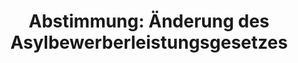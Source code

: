 ---
abstimmung:
  abstimmung: 3
  bundestagssitzung: 105
  legislaturperiode: 19
categories:
- Todo
data:
- title: Abstimmungsergebnis 20190607_3-data.pdf
  url: /res/2021-btw/abstimmungsergebnisse/20190607_3-data.pdf
- title: Abstimmungsergebnis 20190607_3_xls-data.xls
  url: /res/2021-btw/abstimmungsergebnisse/20190607_3_xls-data.xls
- title: Abstimmungsergebnis 20190607_3_xls-datacsv
  url: /res/2021-btw/abstimmungsergebnisse/csv/20190607_3_xls-datacsv
ergebnis:
  afd:
    enthaltung: 0
    gesamt: 91
    ja: 0
    nein: 65
    nichtabgegeben: 26
    ungueltig: 0
  bü90/gr:
    enthaltung: 0
    gesamt: 67
    ja: 0
    nein: 56
    nichtabgegeben: 11
    ungueltig: 0
  cdu/csu:
    enthaltung: 0
    gesamt: 246
    ja: 228
    nein: 0
    nichtabgegeben: 18
    ungueltig: 0
  die linke.:
    enthaltung: 0
    gesamt: 69
    ja: 0
    nein: 51
    nichtabgegeben: 18
    ungueltig: 0
  fdp:
    enthaltung: 50
    gesamt: 80
    ja: 0
    nein: 0
    nichtabgegeben: 30
    ungueltig: 0
  file: 20190607_3_xls-data.xls
  fraktionslos:
    enthaltung: 0
    gesamt: 4
    ja: 0
    nein: 0
    nichtabgegeben: 4
    ungueltig: 0
  spd:
    enthaltung: 0
    gesamt: 152
    ja: 130
    nein: 0
    nichtabgegeben: 22
    ungueltig: 0
layout: abstimmung
links:
- title: Link zu bundestag.de
  url: https://www.bundestag.de/parlament/plenum/abstimmung/abstimmung?id=609
preview: 'Deutscher Bundestag


  105. Sitzung des Deutschen Bundestages

  am Freitag, 7. Juni 2019


  Endgültiges Ergebnis der Namentlichen Abstimmung Nr. 3


  Gesetzentwurf der Bundesregierung

  Entwurf eines Dritten Gesetzes zur Änderung des Asylbewerberleistungsgesetzes

  Drs. 19/10052, 19/10522 und 19/10693'
tags:
- Todo
title: 'Abstimmung: Änderung des Asylbewerberleistungsgesetzes'
---
